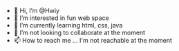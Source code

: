 - 👋 Hi, I’m @Hwiy
- 👀 I’m interested in fun web space
- 🌱 I’m currently learning html, css, java
- 💞️ I’m not looking to collaborate at the moment
- 📫 How to reach me ... I'm not reachable at the moment

<!---
Hwiy/Hwiy is a ✨ special ✨ repository because its `README.md` (this file) appears on your GitHub profile.
You can click the Preview link to take a look at your changes.
--->
